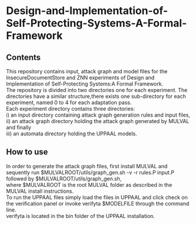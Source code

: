 # Design-and-Implementation-of-Self-Protecting-Systems-A-Formal-Framework

## Contents
This repository contains input, attack graph and model files for the InsecureDocumentStore and ZNN experiments of Design and Implementation of Self-Protecting Systems:A Formal Framework.  
The repository is divided into two directories one for each experiment. The directories have a similar structure,there exists one sub-directory for each experiment, named 0 to 4 for each adaptation pass.  
Each experiment directory contains three directories:  
i) an input directory containing attack graph generation rules and input files,   
ii) an attack graph directory holding the attack graph generated by MULVAL and finally  
iii) an automata directory holding the UPPAAL models.  

## How to use
In order to generate the attack graph files, first install MULVAL and sequently run $MULVALROOT/utils/graph_gen.sh -v -r   rules.P input.P  followed by $MULVALROOT/utils/graph_gen.sh,  
where $MULVALROOT is the root MULVAL folder as described in the MULVAL install instructions.  
To run the UPPAAL files simply load the files in UPPAAL and click check on the verification panel or invoke verifyta $MODELFILE through the command line.  
verifyta is located in the bin folder of the UPPAAL installation.  

